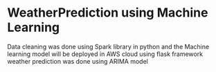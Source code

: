 # WeatherPrediction using Machine Learning

Data cleaning was done using Spark library in python and the Machine learning model will be deployed in AWS cloud using flask framework
weather prediction was done using ARIMA model
